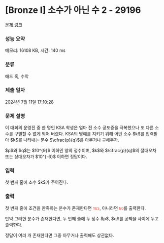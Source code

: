 # [Bronze I] 소수가 아닌 수 2 - 29196 

[문제 링크](https://www.acmicpc.net/problem/29196) 

### 성능 요약

메모리: 16108 KB, 시간: 140 ms

### 분류

애드 혹, 수학

### 제출 일자

2024년 7월 11일 17:10:28

### 문제 설명

<p>이 대회의 운영진 중 한 명인 KSA 학생은 얼마 전 소수 공포증을 극복했으나 또 다른 소수를 구별할 수 없게 되어 버렸다. KSA의 명예를 지키기 위해 어떤 소수 $k$를 입력받아 $k$를 나타내는 분수 $\cfrac{p}{q}$를 아무거나 구해주자.</p>

<p>$p$와 $q$는 $10^{9}$ 이하인 양의 정수이며, $k$와 $\cfrac{p}{q}$의 절대오차 또는 상대오차가 $10^{-6}$ 이하면 정답이다.</p>

### 입력 

 <p>첫 번째 줄에 소수 $k$가 주어진다.</p>

### 출력 

 <p>첫 번째 줄에 조건을 만족하는 분수가 존재한다면 <span style="color:#e74c3c;"><code>YES</code></span>, 아니라면 <span style="color:#e74c3c;"><code>NO</code></span>를 출력한다.</p>

<p>만약 그러한 분수가 존재한다면, 두 번째 줄에 두 정수 $p$, $q$를 공백을 사이에 두고 출력한다. </p>

<p>정답이 여러 개 존재한다면 그중 아무거나 출력해도 상관없다.</p>

